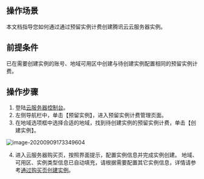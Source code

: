 ## 操作场景

本文档指导您如何通过通过预留实例计费创建腾讯云云服务器实例。

## 前提条件
已在需要创建实例的账号、地域可用区中创建与待创建实例配置相同的预留实例计费。

## 操作步骤

1. 登陆[云服务器控制台](https://console.cloud.tencent.com/cvm/instance/index?rid=1)。
2. 左侧导航栏中，单击【预留实例】，进入预留实例计费管理页面。
3. 在地域选项框中选择合适的地域，找到待创建实例的预留实例计费，单击【创建实例】。

![image-20200909173349604](https://main.qcloudimg.com/raw/1a9a8900c83d99329f9317427a539989.png)

4. 进入云服务器购买页，按照界面提示，配置实例信息并完成实例创建。
地域、可用区、实例类型信息已自动填充，请根据需要配置其它实例信息，详情请参考[通过购买页创建实例](https://intl.cloud.tencent.com/document/product/213/4855)。
